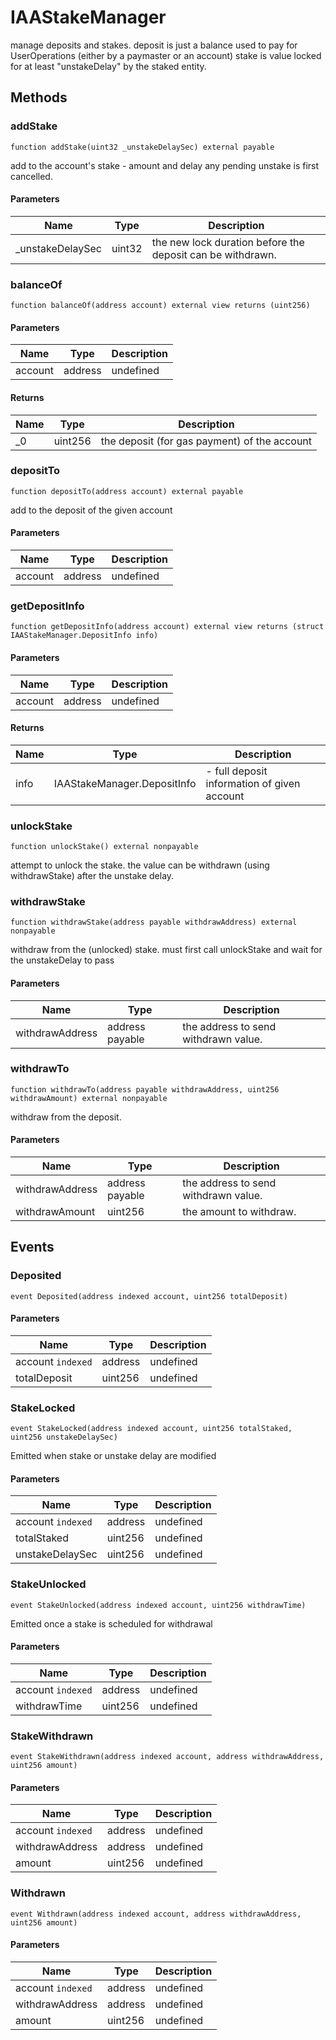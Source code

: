 # IAAStakeManager





manage deposits and stakes. deposit is just a balance used to pay for UserOperations (either by a paymaster or an account) stake is value locked for at least &quot;unstakeDelay&quot; by the staked entity.



## Methods

### addStake

```solidity
function addStake(uint32 _unstakeDelaySec) external payable
```

add to the account&#39;s stake - amount and delay any pending unstake is first cancelled.



#### Parameters

| Name | Type | Description |
|---|---|---|
| _unstakeDelaySec | uint32 | the new lock duration before the deposit can be withdrawn. |

### balanceOf

```solidity
function balanceOf(address account) external view returns (uint256)
```





#### Parameters

| Name | Type | Description |
|---|---|---|
| account | address | undefined |

#### Returns

| Name | Type | Description |
|---|---|---|
| _0 | uint256 | the deposit (for gas payment) of the account |

### depositTo

```solidity
function depositTo(address account) external payable
```

add to the deposit of the given account



#### Parameters

| Name | Type | Description |
|---|---|---|
| account | address | undefined |

### getDepositInfo

```solidity
function getDepositInfo(address account) external view returns (struct IAAStakeManager.DepositInfo info)
```





#### Parameters

| Name | Type | Description |
|---|---|---|
| account | address | undefined |

#### Returns

| Name | Type | Description |
|---|---|---|
| info | IAAStakeManager.DepositInfo | - full deposit information of given account |

### unlockStake

```solidity
function unlockStake() external nonpayable
```

attempt to unlock the stake. the value can be withdrawn (using withdrawStake) after the unstake delay.




### withdrawStake

```solidity
function withdrawStake(address payable withdrawAddress) external nonpayable
```

withdraw from the (unlocked) stake. must first call unlockStake and wait for the unstakeDelay to pass



#### Parameters

| Name | Type | Description |
|---|---|---|
| withdrawAddress | address payable | the address to send withdrawn value. |

### withdrawTo

```solidity
function withdrawTo(address payable withdrawAddress, uint256 withdrawAmount) external nonpayable
```

withdraw from the deposit.



#### Parameters

| Name | Type | Description |
|---|---|---|
| withdrawAddress | address payable | the address to send withdrawn value. |
| withdrawAmount | uint256 | the amount to withdraw. |



## Events

### Deposited

```solidity
event Deposited(address indexed account, uint256 totalDeposit)
```





#### Parameters

| Name | Type | Description |
|---|---|---|
| account `indexed` | address | undefined |
| totalDeposit  | uint256 | undefined |

### StakeLocked

```solidity
event StakeLocked(address indexed account, uint256 totalStaked, uint256 unstakeDelaySec)
```

Emitted when stake or unstake delay are modified



#### Parameters

| Name | Type | Description |
|---|---|---|
| account `indexed` | address | undefined |
| totalStaked  | uint256 | undefined |
| unstakeDelaySec  | uint256 | undefined |

### StakeUnlocked

```solidity
event StakeUnlocked(address indexed account, uint256 withdrawTime)
```

Emitted once a stake is scheduled for withdrawal



#### Parameters

| Name | Type | Description |
|---|---|---|
| account `indexed` | address | undefined |
| withdrawTime  | uint256 | undefined |

### StakeWithdrawn

```solidity
event StakeWithdrawn(address indexed account, address withdrawAddress, uint256 amount)
```





#### Parameters

| Name | Type | Description |
|---|---|---|
| account `indexed` | address | undefined |
| withdrawAddress  | address | undefined |
| amount  | uint256 | undefined |

### Withdrawn

```solidity
event Withdrawn(address indexed account, address withdrawAddress, uint256 amount)
```





#### Parameters

| Name | Type | Description |
|---|---|---|
| account `indexed` | address | undefined |
| withdrawAddress  | address | undefined |
| amount  | uint256 | undefined |



